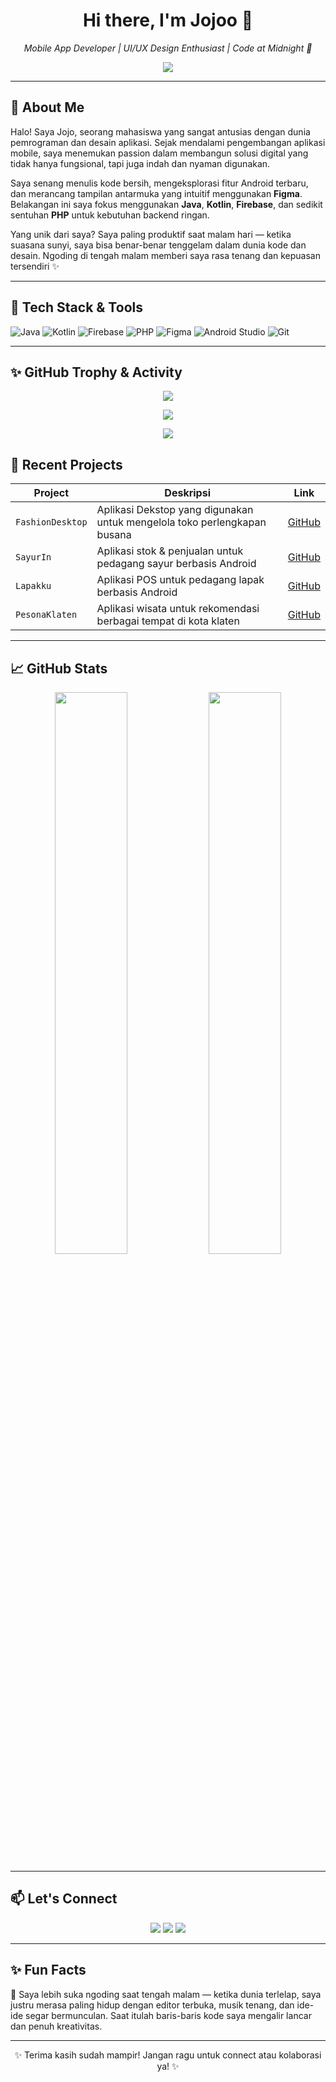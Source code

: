 <!-- Profil GitHub README -->

<h1 align="center">Hi there, I'm Jojoo 👋</h1>

<p align="center">
  <em>Mobile App Developer | UI/UX Design Enthusiast | Code at Midnight 🌙</em>
</p>
<p align="center">
  <img src="https://readme-typing-svg.herokuapp.com?font=Fira+Code&size=20&pause=1000&color=09B3F3&center=true&vCenter=true&width=500&lines=Welcome+to+my+GitHub!;I'm+a+Mobile+Developer;I+love+building+beautiful+apps+%F0%9F%93%B1;Let's+connect+and+create+together!" />
</p>

---

## 🚀 About Me

Halo! Saya Jojo, seorang mahasiswa yang sangat antusias dengan dunia pemrograman dan desain aplikasi. Sejak mendalami pengembangan aplikasi mobile, saya menemukan passion dalam membangun solusi digital yang tidak hanya fungsional, tapi juga indah dan nyaman digunakan.

Saya senang menulis kode bersih, mengeksplorasi fitur Android terbaru, dan merancang tampilan antarmuka yang intuitif menggunakan **Figma**. Belakangan ini saya fokus menggunakan **Java**, **Kotlin**, **Firebase**, dan sedikit sentuhan **PHP** untuk kebutuhan backend ringan.

Yang unik dari saya? Saya paling produktif saat malam hari — ketika suasana sunyi, saya bisa benar-benar tenggelam dalam dunia kode dan desain. Ngoding di tengah malam memberi saya rasa tenang dan kepuasan tersendiri ✨

---

## 🧰 Tech Stack & Tools

![Java](https://img.shields.io/badge/-Java-007396?logo=java&logoColor=white&style=for-the-badge)
![Kotlin](https://img.shields.io/badge/-Kotlin-0095D5?logo=kotlin&logoColor=white&style=for-the-badge)
![Firebase](https://img.shields.io/badge/-Firebase-FFCA28?logo=firebase&logoColor=black&style=for-the-badge)
![PHP](https://img.shields.io/badge/-PHP-777BB4?logo=php&logoColor=white&style=for-the-badge)
![Figma](https://img.shields.io/badge/-Figma-F24E1E?logo=figma&logoColor=white&style=for-the-badge)
![Android Studio](https://img.shields.io/badge/-Android%20Studio-3DDC84?logo=android-studio&logoColor=white&style=for-the-badge)
![Git](https://img.shields.io/badge/-Git-F05032?logo=git&logoColor=white&style=for-the-badge)

---

## ✨ GitHub Trophy & Activity

<p align="center">
  <img src="https://github-profile-trophy.vercel.app/?username=JojooLearn&theme=onestar&row=1&column=7" />
</p>

<p align="center">
  <img src="https://github-readme-streak-stats.herokuapp.com/?user=JojooLearn&theme=dark&hide_border=true" />
</p>

<p align="center">
  <img src="https://github-readme-activity-graph.vercel.app/graph?username=JojooLearn&theme=tokyo-night" />
</p>

## 📱 Recent Projects

| Project | Deskripsi | Link |
|--------|-----------|------|
| `FashionDesktop` | Aplikasi Dekstop yang digunakan untuk mengelola toko perlengkapan busana | [GitHub](https://github.com/JojooLearn/JoFashion) |
| `SayurIn` | Aplikasi stok & penjualan untuk pedagang sayur berbasis Android | [GitHub](https://github.com/JojooLearn/TokoRitel_App) |
| `Lapakku` | Aplikasi POS untuk pedagang lapak berbasis Android | [GitHub](https://github.com/JojooLearn/Aplikasi_Lapakku) |
| `PesonaKlaten` | Aplikasi wisata untuk rekomendasi berbagai tempat di kota klaten | [GitHub](https://github.com/JojooLearn/PesonaKlaten) |

---

## 📈 GitHub Stats

<p align="center">
  <img src="https://github-readme-stats.vercel.app/api?username=JojooLearn&show_icons=true&theme=radical" width="48%"/>
  <img src="https://github-readme-stats.vercel.app/api/top-langs/?username=JojooLearn&layout=compact&theme=radical" width="48%"/>
</p>

---

## 📫 Let's Connect

<p align="center">
  <a href="#"><img src="https://img.shields.io/badge/LinkedIn-0077B5?style=for-the-badge&logo=linkedin&logoColor=white"/></a>
  <a href="#"><img src="https://img.shields.io/badge/Portfolio-000?style=for-the-badge&logo=vercel&logoColor=white"/></a>
  <a href="mailto:kamu@email.com"><img src="https://img.shields.io/badge/Email-D14836?style=for-the-badge&logo=gmail&logoColor=white"/></a>
</p>

---

## ✨ Fun Facts

🌙 Saya lebih suka ngoding saat tengah malam — ketika dunia terlelap, saya justru merasa paling hidup dengan editor terbuka, musik tenang, dan ide-ide segar bermunculan. Saat itulah baris-baris kode saya mengalir lancar dan penuh kreativitas.

---

<p align="center">✨ Terima kasih sudah mampir! Jangan ragu untuk connect atau kolaborasi ya! ✨</p>
